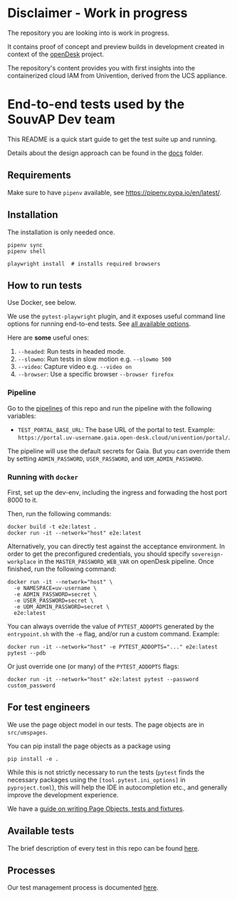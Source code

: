 # Disclaimer - Work in progress

The repository you are looking into is work in progress.

It contains proof of concept and preview builds in development created in context of the [openDesk](https://gitlab.opencode.de/bmi/souveraener_arbeitsplatz/info) project.

The repository's content provides you with first insights into the containerized cloud IAM from Univention, derived from the UCS appliance.

# End-to-end tests used by the SouvAP Dev team

This README is a quick start guide to get the test suite up and running.

Details about the design approach can be found in the [docs](docs) folder.

## Requirements

Make sure to have `pipenv` available, see <https://pipenv.pypa.io/en/latest/>.

## Installation

The installation is only needed once.

```
pipenv sync
pipenv shell

playwright install  # installs required browsers
```

## How to run tests

Use Docker, see below.

We use the `pytest-playwright` plugin, and it exposes useful command
line options for running end-to-end tests. See [all available options](https://playwright.dev/python/docs/test-runners).

Here are **some** useful ones:

1. `--headed`: Run tests in headed mode.
2. `--slowmo`: Run tests in slow motion e.g. `--slowmo 500`
3. `--video`: Capture video e.g. `--video on`
4. `--browser`: Use a specific browser `--browser firefox`

### Pipeline

Go to the [pipelines](https://git.knut.univention.de/univention/customers/dataport/upx/e2e-tests/-/pipelines)
of this repo and run the pipeline with the following variables:

- `TEST_PORTAL_BASE_URL`: The base URL of the portal to test. Example: `https://portal.uv-username.gaia.open-desk.cloud/univention/portal/`.

The pipeline will use the default secrets for Gaia. But you can override them by
setting `ADMIN_PASSWORD`, `USER_PASSWORD`, and `UDM_ADMIN_PASSWORD`.

### Running with `docker`

First, set up the dev-env, including the ingress and forwading the host port 8000 to it.

Then, run the following commands:

```shell
docker build -t e2e:latest .
docker run -it --network="host" e2e:latest
```

Alternatively, you can directly test against the acceptance environment. In
order to get the preconfigured credentials, you should specify
`sovereign-workplace` in the `MASTER_PASSWORD_WEB_VAR` on openDesk pipeline.
Once finished, run the following command:

```shell
docker run -it --network="host" \
  -e NAMESPACE=uv-username \
  -e ADMIN_PASSWORD=secret \
  -e USER_PASSWORD=secret \
  -e UDM_ADMIN_PASSWORD=secret \
  e2e:latest
```

You can always override the value of `PYTEST_ADDOPTS` generated by the
`entrypoint.sh` with the `-e` flag, and/or run a custom command. Example:

```shell
docker run -it --network="host" -e PYTEST_ADDOPTS="..." e2e:latest pytest --pdb
```

Or just override one (or many) of the `PYTEST_ADDOPTS` flags:

```shell
docker run -it --network="host" e2e:latest pytest --password custom_password
```

## For test engineers

We use the page object model in our tests. The page objects are in `src/umspages`.

You can pip install the page objects as a package using

```
pip install -e .
```

While this is not strictly necessary to run the tests (`pytest` finds the necessary
packages using the `[tool.pytest.ini_options]` in `pyproject.toml`), this will
help the IDE in autocompletion etc., and generally improve the development
experience.

We have a [guide on writing Page Objects, tests and fixtures](docs/pom.md).

## Available tests

The brief description of every test in this repo can be found [here](tests.md).

## Processes

Our test management process is documented [here](https://univention.gitpages.knut.univention.de/customers/dataport/team-souvap/testing/test-management.html).
